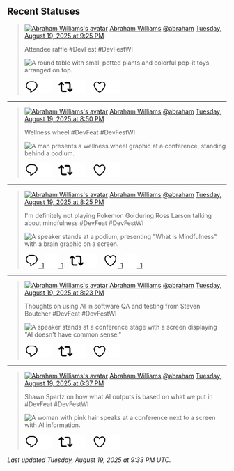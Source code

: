 ## Recent Statuses

> <a href="https://indieweb.social/@abraham"><img alt="Abraham Williams's avatar" src="https://cdn.masto.host/indiewebsocial/accounts/avatars/109/292/540/382/343/163/original/d00f2e03ce9c85b1.jpg" height="24" width="24" ></a> [Abraham Williams](https://indieweb.social/@abraham) [@abraham](https://indieweb.social/@abraham) [Tuesday, August 19, 2025 at 9:25 PM](https://indieweb.social/@abraham/115057538590035723)
>
> Attendee raffle  #DevFest #DevFestWI
>
> ![A round table with small potted plants and colorful pop-it toys arranged on top.](https://cdn.masto.host/indiewebsocial/media_attachments/files/115/057/536/671/019/395/original/083fd2622d3bb23f.jpg)
>
> [![Reply](./images/reply_light.svg#gh-light-mode-only "Reply")](https://indieweb.social/@abraham/115057538590035723#gh-light-mode-only)[![Reply](./images/reply.svg#gh-dark-mode-only "Reply")](https://indieweb.social/@abraham/115057538590035723#gh-dark-mode-only)&emsp;[![Boost](./images/retweet_light.svg#gh-light-mode-only "Boost")](https://indieweb.social/@abraham/115057538590035723#gh-light-mode-only)[![Boost](./images/retweet.svg#gh-dark-mode-only "Boost")](https://indieweb.social/@abraham/115057538590035723#gh-dark-mode-only)&emsp;[![Favorite](./images/like_light.svg#gh-light-mode-only "Favorite")](https://indieweb.social/@abraham/115057538590035723#gh-light-mode-only)[![Favorite](./images/like.svg#gh-dark-mode-only "Favorite")](https://indieweb.social/@abraham/115057538590035723#gh-dark-mode-only)


---

> <a href="https://indieweb.social/@abraham"><img alt="Abraham Williams's avatar" src="https://cdn.masto.host/indiewebsocial/accounts/avatars/109/292/540/382/343/163/original/d00f2e03ce9c85b1.jpg" height="24" width="24" ></a> [Abraham Williams](https://indieweb.social/@abraham) [@abraham](https://indieweb.social/@abraham) [Tuesday, August 19, 2025 at 8:50 PM](https://indieweb.social/@abraham/115057403938973180)
>
> Wellness wheel #DevFeat #DevFestWI
>
> ![A man presents a wellness wheel graphic at a conference, standing behind a podium.](https://cdn.masto.host/indiewebsocial/media_attachments/files/115/057/403/285/084/052/original/43f81dd06c753a1b.jpg)
>
> [![Reply](./images/reply_light.svg#gh-light-mode-only "Reply")](https://indieweb.social/@abraham/115057403938973180#gh-light-mode-only)[![Reply](./images/reply.svg#gh-dark-mode-only "Reply")](https://indieweb.social/@abraham/115057403938973180#gh-dark-mode-only)&emsp;[![Boost](./images/retweet_light.svg#gh-light-mode-only "Boost")](https://indieweb.social/@abraham/115057403938973180#gh-light-mode-only)[![Boost](./images/retweet.svg#gh-dark-mode-only "Boost")](https://indieweb.social/@abraham/115057403938973180#gh-dark-mode-only)&emsp;[![Favorite](./images/like_light.svg#gh-light-mode-only "Favorite")](https://indieweb.social/@abraham/115057403938973180#gh-light-mode-only)[![Favorite](./images/like.svg#gh-dark-mode-only "Favorite")](https://indieweb.social/@abraham/115057403938973180#gh-dark-mode-only)


---

> <a href="https://indieweb.social/@abraham"><img alt="Abraham Williams's avatar" src="https://cdn.masto.host/indiewebsocial/accounts/avatars/109/292/540/382/343/163/original/d00f2e03ce9c85b1.jpg" height="24" width="24" ></a> [Abraham Williams](https://indieweb.social/@abraham) [@abraham](https://indieweb.social/@abraham) [Tuesday, August 19, 2025 at 8:25 PM](https://indieweb.social/@abraham/115057304063459521)
>
> I&#39;m definitely not playing Pokemon Go during Ross Larson talking about mindfulness  #DevFeat #DevFestWI
>
> ![A speaker stands at a podium, presenting "What is Mindfulness" with a brain graphic on a screen.](https://cdn.masto.host/indiewebsocial/media_attachments/files/115/057/303/609/294/231/original/5da4146e25dabc9c.jpg)
>
> [![Reply](./images/reply_light.svg#gh-light-mode-only "Reply")&ensp;1](https://indieweb.social/@abraham/115057304063459521#gh-light-mode-only)[![Reply](./images/reply.svg#gh-dark-mode-only "Reply")&ensp;1](https://indieweb.social/@abraham/115057304063459521#gh-dark-mode-only)&emsp;[![Boost](./images/retweet_light.svg#gh-light-mode-only "Boost")](https://indieweb.social/@abraham/115057304063459521#gh-light-mode-only)[![Boost](./images/retweet.svg#gh-dark-mode-only "Boost")](https://indieweb.social/@abraham/115057304063459521#gh-dark-mode-only)&emsp;[![Favorite](./images/like_light.svg#gh-light-mode-only "Favorite")&ensp;1](https://indieweb.social/@abraham/115057304063459521#gh-light-mode-only)[![Favorite](./images/like.svg#gh-dark-mode-only "Favorite")&ensp;1](https://indieweb.social/@abraham/115057304063459521#gh-dark-mode-only)


---

> <a href="https://indieweb.social/@abraham"><img alt="Abraham Williams's avatar" src="https://cdn.masto.host/indiewebsocial/accounts/avatars/109/292/540/382/343/163/original/d00f2e03ce9c85b1.jpg" height="24" width="24" ></a> [Abraham Williams](https://indieweb.social/@abraham) [@abraham](https://indieweb.social/@abraham) [Tuesday, August 19, 2025 at 8:23 PM](https://indieweb.social/@abraham/115057297195911547)
>
> Thoughts on using AI in software QA and testing from Steven Boutcher #DevFeat #DevFestWI
>
> ![A speaker stands at a conference stage with a screen displaying "AI doesn't have common sense."](https://cdn.masto.host/indiewebsocial/media_attachments/files/115/057/281/839/316/570/original/8f1a432a891fd449.jpg)
>
> [![Reply](./images/reply_light.svg#gh-light-mode-only "Reply")](https://indieweb.social/@abraham/115057297195911547#gh-light-mode-only)[![Reply](./images/reply.svg#gh-dark-mode-only "Reply")](https://indieweb.social/@abraham/115057297195911547#gh-dark-mode-only)&emsp;[![Boost](./images/retweet_light.svg#gh-light-mode-only "Boost")](https://indieweb.social/@abraham/115057297195911547#gh-light-mode-only)[![Boost](./images/retweet.svg#gh-dark-mode-only "Boost")](https://indieweb.social/@abraham/115057297195911547#gh-dark-mode-only)&emsp;[![Favorite](./images/like_light.svg#gh-light-mode-only "Favorite")](https://indieweb.social/@abraham/115057297195911547#gh-light-mode-only)[![Favorite](./images/like.svg#gh-dark-mode-only "Favorite")](https://indieweb.social/@abraham/115057297195911547#gh-dark-mode-only)


---

> <a href="https://indieweb.social/@abraham"><img alt="Abraham Williams's avatar" src="https://cdn.masto.host/indiewebsocial/accounts/avatars/109/292/540/382/343/163/original/d00f2e03ce9c85b1.jpg" height="24" width="24" ></a> [Abraham Williams](https://indieweb.social/@abraham) [@abraham](https://indieweb.social/@abraham) [Tuesday, August 19, 2025 at 6:37 PM](https://indieweb.social/@abraham/115056880054170854)
>
> Shawn Spartz on how what AI outputs is based on what we put in #DevFeat #DevFestWI
>
> ![A woman with pink hair speaks at a conference next to a screen with AI information.](https://cdn.masto.host/indiewebsocial/media_attachments/files/115/056/876/709/425/863/original/5b87d8649440a9f0.jpg)
>
> [![Reply](./images/reply_light.svg#gh-light-mode-only "Reply")](https://indieweb.social/@abraham/115056880054170854#gh-light-mode-only)[![Reply](./images/reply.svg#gh-dark-mode-only "Reply")](https://indieweb.social/@abraham/115056880054170854#gh-dark-mode-only)&emsp;[![Boost](./images/retweet_light.svg#gh-light-mode-only "Boost")](https://indieweb.social/@abraham/115056880054170854#gh-light-mode-only)[![Boost](./images/retweet.svg#gh-dark-mode-only "Boost")](https://indieweb.social/@abraham/115056880054170854#gh-dark-mode-only)&emsp;[![Favorite](./images/like_light.svg#gh-light-mode-only "Favorite")](https://indieweb.social/@abraham/115056880054170854#gh-light-mode-only)[![Favorite](./images/like.svg#gh-dark-mode-only "Favorite")](https://indieweb.social/@abraham/115056880054170854#gh-dark-mode-only)


_Last updated Tuesday, August 19, 2025 at 9:33 PM UTC._
